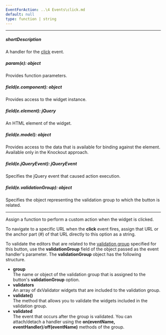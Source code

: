 ```yaml
---
EventForAction: ..\4 Events\click.md
default: null
type: function | string
---
```

---
##### shortDescription
A handler for the [click](/api-reference/10%20UI%20Widgets/dxButton/4%20Events/click.md '/Documentation/ApiReference/UI_Widgets/dxButton/Events/#click') event.

##### param(e): object
Provides function parameters.

##### field(e.component): object
Provides access to the widget instance.

##### field(e.element): jQuery
An HTML element of the widget.

##### field(e.model): object
Provides access to the data that is available for binding against the element. Available only in the Knockout approach.

##### field(e.jQueryEvent): jQueryEvent
Specifies the jQuery event that caused action execution.

##### field(e.validationGroup): object
Specifies the object representing the validation group to which the button is related.

---
Assign a function to perform a custom action when the widget is clicked.

To navigate to a specific URL when the **click** event fires, assign that URL or the anchor part (#) of that URL directly to this option as a string.

To validate the editors that are related to the [validation group](/api-reference/10%20UI%20Widgets/dxButton/1%20Configuration/validationGroup.md '/Documentation/ApiReference/UI_Widgets/dxButton/Configuration/#validationGroup') specified for this button, use the **validationGroup** field of the object passed as the event handler's parameter. The **validationGroup** object has the following structure.

- **group**  
	The name or object of the validation group that is assigned to the button's <b>validationGroup</b> option.
- **validators**  
	An array of dxValidator widgets that are included to the validation group.
- **validate()**   
	The method that allows you to validate the widgets included in the validation group.
- **validated**  
	The event that occurs after the group is validated. You can attach/detach a handler using the **on(eventName, eventHandler)**/**off(eventName)** methods of the group.
